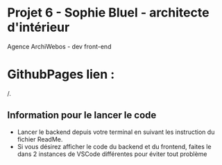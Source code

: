 
# Projet 6 - Sophie Bluel - architecte d'intérieur

Agence ArchiWebos - dev front-end

# GithubPages lien : 
/.

## Information pour le lancer le code

 - Lancer le backend depuis votre terminal en suivant les instruction du fichier ReadMe.
 - Si vous désirez afficher le code du backend et du frontend, faites le dans 2 instances de VSCode différentes pour éviter tout problème
